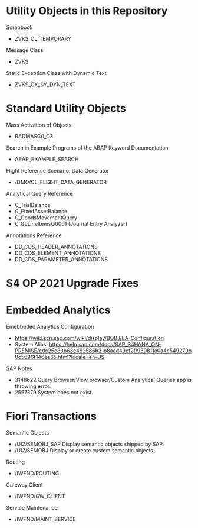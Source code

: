 # Utility Objects in this Repository
Scrapbook
- ZVKS_CL_TEMPORARY

Message Class
- ZVKS

Static Exception Class with Dynamic Text
- ZVKS_CX_SY_DYN_TEXT

# Standard Utility Objects

Mass Activation of Objects
- RADMASG0_C3

Search in Example Programs of the ABAP Keyword Documentation
- ABAP_EXAMPLE_SEARCH

Flight Reference Scenario: Data Generator
- /DMO/CL_FLIGHT_DATA_GENERATOR

Analytical Query Reference
- C_TrialBalance
- C_FixedAssetBalance
- C_GoodsMovementQuery
- C_GLLineItemsQ0001 (Journal Entry Analyzer)

Annotations Reference
- DD_CDS_HEADER_ANNOTATIONS
- DD_CDS_ELEMENT_ANNOTATIONS
- DD_CDS_PARAMETER_ANNOTATIONS

# S4 OP 2021 Upgrade Fixes

# Embedded Analytics

Emebbeded Analytics Configuration
- https://wiki.scn.sap.com/wiki/display/BOBJ/EA-Configuration
- System Alias: https://help.sap.com/docs/SAP_S4HANA_ON-PREMISE/cdc25c83b63e482586b31b8acd49cf2f/980811e0a4c549279b0c5696f146ee65.html?locale=en-US

SAP Notes
- 3148622 Query Browser/View browser/Custom Analytical Queries app is throwing error.
- 2557379 System does not exist.

# Fiori Transactions

Semantic Objects
- /UI2/SEMOBJ_SAP Display semantic objects shipped by SAP.
- /UI2/SEMOBJ Display or create custom semantic objects.

Routing
- /IWFND/ROUTING

Gateway Client
- /IWFND/GW_CLIENT

Service Maintenance
- /IWFND/MAINT_SERVICE
